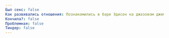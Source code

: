```yaml
---
Был секс: false
Как развивались отношения: Познакомились в баре Эдисон на джазовом джеме, где я часто бываю. Раньше на неё часто заглядывался, и вот мы наконец познакомились. 32, очень красивая, замужем не была, в голове йога и эзотерика, очень активно жестикулирует, говорит, ну холерик типа.Много говорили в первый раз, она меня трогала за руку, всё как-то прикасалась, а меня такая поспешность сковывала, я не знал, как себя вести. Напрашиваться домой, звать погулять (разве ей интересно будет)?В следующие несколько раз, посматривал на неё украдкой, она на меня (ещё скрытнее), только это и оставалось, боялся к ней подойти, не знал, о чём заговорить. Она ещё с каким-то мужиком сидела (оказалось, незнакомый, подсела).Потом случайно встретились в другом баре, хорошо говорили. Она была с подружкой, поехали на набережную. Ночь, густой туман. Она меня повлекла куда-то подальше от своей подружки. Я ещё тогда подумал, надо целоваться.Потом провожал её домой, наверняка, она промокла и замёрзла, а я постеснялся даже куртку предложить. Понял, что у неё конкрентые заблуждения в сторону эзотерики. Итог этого вечера — погладил её по спине, сидя на лавочке. До дома не разрешила проводить, попрощались на заправке.Можно ещё отметить, что я очень сомневался, стоит ли вступать в такие отношения, представил аж чуть ли не до свадьбы, хотя почему просто поиграться пару месяцев нельзя было?Позже я с ней не поддерживал контакта или очень слабо, лез целоваться к её подруге, пьяным навязывался ей самой. В итоге, общения со мной она стала избегать (во всяком случае, уже не то было), нашла мужика и перестала ходить в Эдисон
Кончила?: false
Проблемная: false
Тиндер: false
---
```

